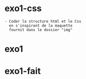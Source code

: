 # exo1-css

    - Coder la structure html et le Css
      en s'inspirant de la maquette
      fournit dans le dossier "img"
# exo1
# exo1-fait
